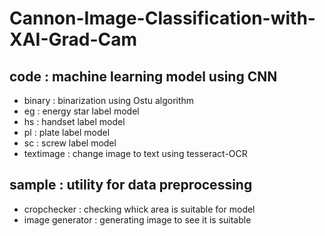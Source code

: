# Cannon-Image-Classification-with-XAI-Grad-Cam
## code : machine learning model using CNN

- binary : binarization using Ostu algorithm
- eg : energy star label model 
- hs : handset label model
- pl : plate label model
- sc : screw label model
- textimage : change image to text using tesseract-OCR

## sample : utility for data preprocessing

- cropchecker : checking whick area is suitable for model
- image generator : generating image to see it is suitable